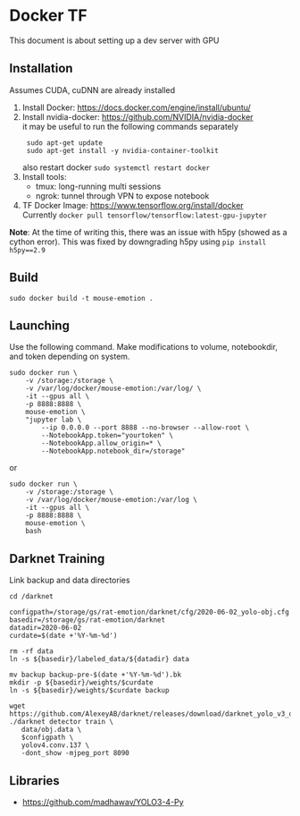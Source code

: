 # Docker TF
This document is about setting up a dev server with GPU

## Installation
Assumes CUDA, cuDNN are already installed

1. Install Docker: https://docs.docker.com/engine/install/ubuntu/
2. Install nvidia-docker: https://github.com/NVIDIA/nvidia-docker   
   it may be useful to run the following commands separately    
   ```
    sudo apt-get update
    sudo apt-get install -y nvidia-container-toolkit
   ```    
   also restart docker `sudo systemctl restart docker`
3. Install tools: 
   - tmux: long-running multi sessions
   - ngrok: tunnel through VPN to expose notebook 
4. TF Docker Image: https://www.tensorflow.org/install/docker    
   Currently `docker pull tensorflow/tensorflow:latest-gpu-jupyter`

**Note**: At the time of writing this, there was an issue with h5py (showed as a cython error). This was fixed by downgrading h5py using `pip install h5py==2.9` 

## Build
```
sudo docker build -t mouse-emotion .
```

## Launching
Use the following command. Make modifications to volume, notebookdir, and token depending on system.

```
sudo docker run \
    -v /storage:/storage \
    -v /var/log/docker/mouse-emotion:/var/log/ \
    -it --gpus all \
    -p 8888:8888 \
    mouse-emotion \
    "jupyter lab \
        --ip 0.0.0.0 --port 8888 --no-browser --allow-root \
        --NotebookApp.token="yourtoken" \
        --NotebookApp.allow_origin=* \
        --NotebookApp.notebook_dir=/storage"
```

or 

```
sudo docker run \
    -v /storage:/storage \
    -v /var/log/docker/mouse-emotion:/var/log \
    -it --gpus all \
    -p 8888:8888 \
    mouse-emotion \
    bash
```

## Darknet Training

Link backup and data directories
```
cd /darknet

configpath=/storage/gs/rat-emotion/darknet/cfg/2020-06-02_yolo-obj.cfg
basedir=/storage/gs/rat-emotion/darknet
datadir=2020-06-02
curdate=$(date +'%Y-%m-%d')

rm -rf data
ln -s ${basedir}/labeled_data/${datadir} data

mv backup backup-pre-$(date +'%Y-%m-%d').bk
mkdir -p ${basedir}/weights/$curdate
ln -s ${basedir}/weights/$curdate backup

wget https://github.com/AlexeyAB/darknet/releases/download/darknet_yolo_v3_optimal/yolov4.conv.137
./darknet detector train \
   data/obj.data \
   $configpath \
   yolov4.conv.137 \
   -dont_show -mjpeg_port 8090
```

## Libraries
- https://github.com/madhawav/YOLO3-4-Py